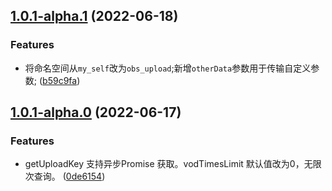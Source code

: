 ## [1.0.1-alpha.1](https://github.com/lei-mu/obs-upload/compare/1.0.1-alpha.0...1.0.1-alpha.1) (2022-06-18)


### Features

* 将命名空间从`my_self`改为`obs_upload`;新增`otherData`参数用于传输自定义参数; ([b59c9fa](https://github.com/lei-mu/obs-upload/commit/b59c9fab049ab448b4bf401140911562301789b5))



## [1.0.1-alpha.0](https://github.com/lei-mu/obs-upload/compare/1.0.0...1.0.1-alpha.0) (2022-06-17)


### Features

* getUploadKey 支持异步Promise 获取。vodTimesLimit 默认值改为0，无限次查询。 ([0de6154](https://github.com/lei-mu/obs-upload/commit/0de6154b406a20f6b1b06c2efd8b95fab491ce55))



